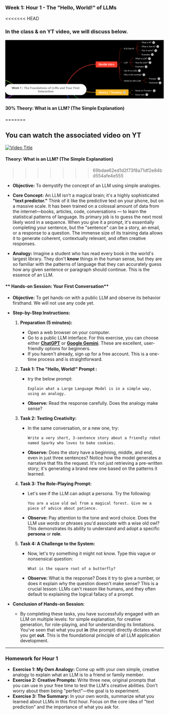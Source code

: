 ### **Week 1: Hour 1 - The "Hello, World\!" of LLMs**

<<<<<<< HEAD
### In the class & on YT video, we will discuss below. 
![alt text](../static/w1d1-2.png)



#### **30% Theory: What is an LLM? (The Simple Explanation)**
=======
## You can watch the associated video on YT
[![Video Title](https://img.youtube.com/vi/MB5zSCgxK3c/0.jpg)](https://www.youtube.com/watch?v=MB5zSCgxK3c)

#### Theory: What is an LLM? (The Simple Explanation)
>>>>>>> 69bdae62ed1d2f73f8a71df2e84bd554afe4e555

  * **Objective:** To demystify the concept of an LLM using simple analogies.

  * **Core Concept:** An LLM isn't a magical brain; it's a highly sophisticated **"text predictor."** Think of it like the predictive text on your phone, but on a massive scale. It has been trained on a colossal amount of data from the internet—books, articles, code, conversations — to learn the statistical patterns of language. Its primary job is to guess the next most likely word in a sequence. When you give it a prompt, it's essentially completing your sentence, but the "sentence" can be a story, an email, or a response to a question. The immense size of its training data allows it to generate coherent, contextually relevant, and often creative responses.

  * **Analogy:** Imagine a student who has read every book in the world's largest library. They don't **know** things in the human sense, but they are so familiar with the patterns of language that they can accurately guess how any given sentence or paragraph should continue. This is the essence of an LLM.

#### ** Hands-on Session: Your First Conversation**

  * **Objective:** To get hands-on with a public LLM and observe its behavior firsthand. We will not use any code yet.

  * **Step-by-Step Instructions:**

    1.  **Preparation (5 minutes):**

          * Open a web browser on your computer.
          * Go to a public LLM interface. For this exercise, you can choose either **[ChatGPT](https://chat.openai.com)** or **[Google Gemini](https://gemini.google.com)**. These are excellent, user-friendly options for beginners.
          * If you haven't already, sign up for a free account. This is a one-time process and is straightforward.

    2.  **Task 1: The "Hello, World\!" Prompt :**

          * try the below prompt:
            ```
            Explain what a Large Language Model is in a simple way, using an analogy.
            ```
          * **Observe:** Read the response carefully. Does the analogy make sense? 

    3.  **Task 2: Testing Creativity:**

          * In the same conversation, or a new one, try:
            ```
            Write a very short, 3-sentence story about a friendly robot named Sparky who loves to bake cookies.
            ```
          * **Observe:** Does the story have a beginning, middle, and end, even in just three sentences? Notice how the model generates a narrative that fits the request. It's not just retrieving a pre-written story; it's generating a brand new one based on the patterns it learned.

    4.  **Task 3: The Role-Playing Prompt:**

          * Let's see if the LLM can adopt a persona. Try the following:
            ```
            You are a wise old owl from a magical forest. Give me a piece of advice about patience.
            ```
          * **Observe:** Pay attention to the tone and word choice. Does the LLM use words or phrases you'd associate with a wise old owl? This demonstrates its ability to understand and adopt a specific **persona** or **role**.

    5.  **Task 4: A Challenge to the System:**

          * Now, let's try something it might not know. Type this vague or nonsensical question:
            ```
            What is the square root of a butterfly?
            ```
          * **Observe:** What is the response? Does it try to give a number, or does it explain why the question doesn't make sense? This is a crucial lesson: LLMs can't reason like humans, and they often default to explaining the logical fallacy of a prompt.

  * **Conclusion of Hands-on Session:**

      * By completing these tasks, you have successfully engaged with an LLM on multiple levels: for simple explanation, for creative generation, for role-playing, and for understanding its limitations. You've seen that what you put **in** (the prompt) directly dictates what you get **out**. This is the foundational principle of all LLM application development.

-----

### **Homework for Hour 1**

  * **Exercise 1: My Own Analogy:** Come up with your own simple, creative analogy to explain what an LLM is to a friend or family member. 
  * **Exercise 2: Creative Prompts:** Write three new, original prompts that you can use in your free time to test the LLM's creative abilities. Don't worry about them being "perfect"—the goal is to experiment.
  * **Exercise 3: The Summary:** In your own words, summarize what you learned about LLMs in this first hour. Focus on the core idea of "text prediction" and the importance of what you ask for.
